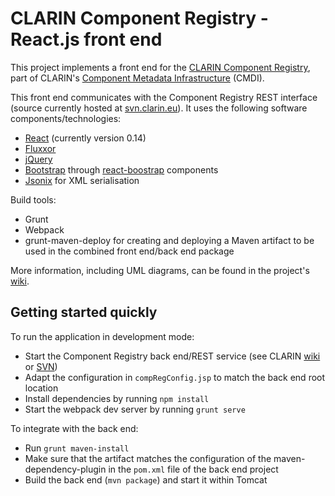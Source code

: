 # CLARIN Component Registry - React.js front end

This project implements a front end for the [CLARIN Component Registry](https://catalog.clarin.eu/ds/ComponentRegistry), part of CLARIN's [Component Metadata Infrastructure](https://www.clarin.eu/cmdi) (CMDI).

This front end communicates with the Component Registry REST interface (source currently hosted at [svn.clarin.eu](https://svn.clarin.eu/ComponentRegistry)). It uses the following software components/technologies:

- [React](https://facebook.github.io/react/) (currently version 0.14)
- [Fluxxor](http://www.fluxxor.com)
- [jQuery](http://www.jquery.com)
- [Bootstrap](http://getbootstrap.com/) through [react-boostrap](https://react-bootstrap.github.io) components
- [Jsonix](https://github.com/highsource/jsonix) for XML serialisation

Build tools:
- Grunt
- Webpack
- grunt-maven-deploy for creating and deploying a Maven artifact to be used in the combined front end/back end package

More information, including UML diagrams, can be found in the project's [wiki](../../wiki).

## Getting started quickly
To run the application in development mode:
- Start the Component Registry back end/REST service (see CLARIN [wiki](https://trac.clarin.eu/wiki/ComponentRegistryAndEditor) or [SVN](https://svn.clarin.eu/ComponentRegistry))
- Adapt the configuration in `compRegConfig.jsp` to match the back end root location
- Install dependencies by running `npm install`
- Start the webpack dev server by running `grunt serve`

To integrate with the back end:
- Run `grunt maven-install`
- Make sure that the artifact matches the configuration of the maven-dependency-plugin in the `pom.xml` file of the back end project
- Build the back end (`mvn package`) and start it within Tomcat

